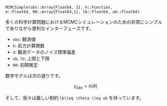 ```
MCMCSimple(obs::Array{Float64, 1}, h::Function, 
σ::Float64, θ0::Array{Float64,1}, lb::Float64, ub::Float64)
```

多くの科学計算問題におけるMCMCシミュレーションのための非常にシンプルでありながら便利なインターフェースです。

  * `obs`: 観測値
  * `h`: 前方計算関数
  * `σ`: 観測データのノイズ標準偏差
  * `ub`, `lb`: 上限と下限
  * `θ0`: 初期推定

数学モデルは次の通りです。

$$
y_{obs} = h(\theta)
$$

そして、我々は厳しい制約 `lb\leq \theta \leq ub` を持っています。
